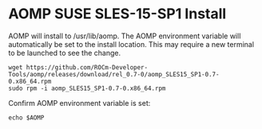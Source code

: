# AOMP SUSE SLES-15-SP1 Install 
AOMP will install to /usr/lib/aomp. The AOMP environment variable will automatically be set to the install location. This may require a new terminal to be launched to see the change.
```
wget https://github.com/ROCm-Developer-Tools/aomp/releases/download/rel_0.7-0/aomp_SLES15_SP1-0.7-0.x86_64.rpm
sudo rpm -i aomp_SLES15_SP1-0.7-0.x86_64.rpm
```
Confirm AOMP environment variable is set:
```
echo $AOMP
```
